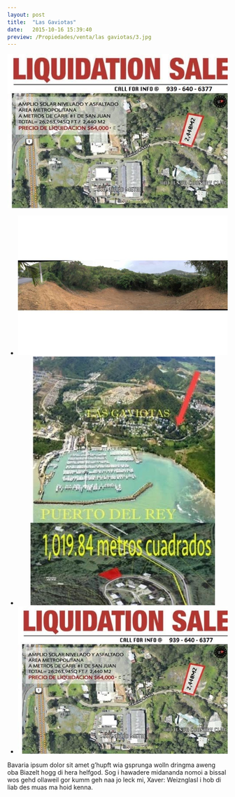 ```yaml
---
layout: post
title:  "Las Gaviotas"
date:   2015-10-16 15:39:40
preview: /Propiedades/venta/las gaviotas/3.jpg
---
```


<center>
	<div class="mainImg">
		<img src="/Propiedades/venta/las gaviotas/3.jpg" class="custom">
	</div>
	<!--aqui comienza las fotos pequeñas -->
	<ul class="thumbnails">
	  <li>
	    <a href="/Propiedades/venta/las gaviotas/1.jpg">
	      <img class="tumbnails" src="/Propiedades/venta/las gaviotas/1.jpg" alt="Thumbnail">
	    </a>
	  </li>
	  <li>
	    <a href="/Propiedades/venta/las gaviotas/2.jpg">
	      <img class="tumbnails" src="/Propiedades/venta/las gaviotas/2.jpg" alt="Thumbnail">
	    </a>
	  </li>
	  <li>
	    <a href="/Propiedades/venta/las gaviotas/3.jpg">
	      <img class="tumbnails" src="/Propiedades/venta/las gaviotas/3.jpg" alt="Thumbnail">
	    </a>
	  </li>
	</ul>
	<script src="https://ajax.googleapis.com/ajax/libs/jquery/1.9.1/jquery.min.js"></script>
	<script type="text/javascript" src="/js/jquery.simpleGal.js"></script>
	<script>
		$(document).ready(function () {
			$('.thumbnails').simpleGal({
				mainImage: '.custom'
			});
		});
	</script>
</center>

Bavaria ipsum dolor sit amet g’hupft wia gsprunga wolln dringma aweng oba Biazelt hogg di hera helfgod. Sog i hawadere midananda nomoi a bissal wos gehd ollaweil gor kumm geh naa jo leck mi, Xaver: Weiznglasl i hob di liab des muas ma hoid kenna.